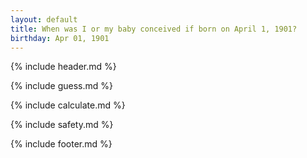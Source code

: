 ```yaml
---
layout: default
title: When was I or my baby conceived if born on April 1, 1901?
birthday: Apr 01, 1901
---
```


{% include header.md %}

{% include guess.md %}

{% include calculate.md %}

{% include safety.md %}

{% include footer.md %}



